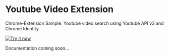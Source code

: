 # Youtube Video Extension
Chrome-Extension Sample. Youtube video search using Youtube API v3 and Chrome Identity.

<a href=" https://chrome.google.com/webstore/detail/youtube-video-extension/eflniaccfkndjnlflceaehkamfllaeji"><img alt="Try it now" src="https://raw.github.com/GoogleChrome/chrome-app-samples/master/tryitnowbutton_small.png" title="Click here to install this sample from the Chrome Web Store"></a>

Documentation coming soon...
